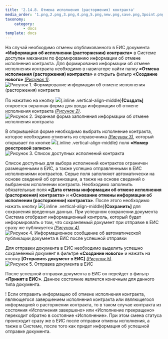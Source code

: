 ```yaml
---
title: '2.14.8. Отмена исполнения (расторжения) контракта'
media_order: '1.png,2.png,3.png,4.png,5.png,new.png,save.png,3point.png'
taxonomy:
    category:
        - docs
template: docs
---
```


На случай необходимо отмены опубликованного в ЕИС документа **«Информация об исполнении (расторжении) контракта»** в Системе доступен механизм по формированию информации об отмене исполнения контракта. Для формирования информации об отмене исполнения контракта необходимо в навигаторе найти папку **«Отмена исполнения (расторжения) контракта»** и открыть фильтр **«Создание нового»** *[(Рисунок 1)](#ris-01)*.
![Рисунок 1. Формирование информации об отмене исполнения (расторжения) контракта](1.png?id=ris-01) 

По нажатию на кнопку ![](new.png){.inline .vertical-align-middle}**[Создать]** откроется экранная форма для ввода информации об отмене исполнения контракта *[(Рисунок 2)](#ris-02)*.
 ![Рисунок 2. Экранная форма заполнения информации об отмене исполнения контракта](2.png?id=ris-02) 

В открывшейся форме необходимо выбрать исполнение контракта, которое необходимо отменить из справочника *[(Рисунок 3)](#ris-03)*, который открывает по кнопке ![](3point.png){.inline .vertical-align-middle}  поля **«Номер реестровой записи»**.
 ![Рисунок 3. Список доступных исполнений контракта](3.png?id=ris-03) 
 
Список доступных для выбора исполнений контрактов ограничен размещенными в ЕИС, а также успешно отправленными в ЕИС исполнениями контрактов.
Серые поля заполняют автоматически на основе сведений об организации, а также на основе сведений о выбранном исполнении контракта.
Необходимо заполнить обязательные поля **«Дата отмены информации об отмене исполнения (расторжения) контракта»** и **«Основание отмены информации об исполнении (расторжении) контракта»**. После этого необходимо нажать кнопку ![](save.png){.inline .vertical-align-middle}**[Сохранить]** для сохранения введенных данных.
При успешном сохранении документа Система отобразит информационный контроль, который будет информировать о том, что сохраняемый документ при отправке в ЕИС сразу же публикуется *[(Рисунок 4)](#ris-04)*.
![Рисунок 4. Информационное сообщение об автоматической публикации документа в ЕИС после успешной отправки](4.png?id=ris-04) 

Для отправки документа в ЕИС необходимо выделить успешно сохраненный документ в фильтре **«Создание нового»** и нажать на кнопку **[Отправить документ в ЕИС]** *[(Рисунок 5)](#ris-05)*.
 ![Рисунок 5. Отправка документа в ЕИС](5.png?id=ris-05) 

После успешной отправки документа в ЕИС он перейдет в фильтр **«Принят в ЕИС»**. Данное состояние является конечным для данного типа документа.

! Если отправить информацию об отмене исполнения контракта, являющегося завершением исполнения контракта или являющегося информацией о расторжении контракта, то в таком случае контракта из состояния «Исполнения завершено» или «Исполнение прекращено» переходит обратно в состояние «Исполнение». При этом смена статуса происходит сразу же в ЕИС после отправки отмены исполнения, а также в Системе, после того как придет информация об успешной отправке документа.